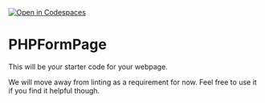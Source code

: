 [![Open in Codespaces](https://classroom.github.com/assets/launch-codespace-f4981d0f882b2a3f0472912d15f9806d57e124e0fc890972558857b51b24a6f9.svg)](https://classroom.github.com/open-in-codespaces?assignment_repo_id=10294450)
# PHPFormPage

This will be your starter code for your webpage.

We will move away from linting as a requirement for now.  Feel free to use it if you find it helpful though.
